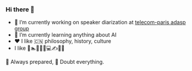 ### Hi there 👋

<!--
**alephpi/alephpi** is a ✨ _special_ ✨ repository because its `README.md` (this file) appears on your GitHub profile.

Here are some ideas to get you started:

- 🔭 I’m currently working on ...
- 🌱 I’m currently learning ...
- 👯 I’m looking to collaborate on ...
- 🤔 I’m looking for help with ...
- 💬 Ask me about ...
- 📫 How to reach me: ...
- 😄 Pronouns: ...
- ⚡ Fun fact: ...
-->

- 🔭 I’m currently working on speaker diarization at [telecom-paris adasp group](https://adasp.telecom-paris.fr/)
- 🌱 I’m currently learning anything about AI
- ❤️ I like 🇨🇳 philosophy, history, culture
- I like 🏓🏊🧑‍🍳📖💻✍️🎵🎤

🎯 Always prepared, 🤔 Doubt everything.
